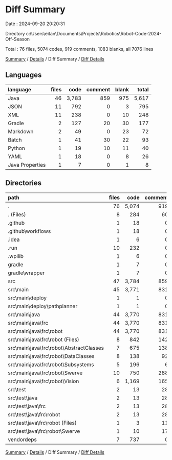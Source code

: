# Diff Summary

Date : 2024-09-20 20:20:31

Directory c:\\Users\\eitan\\Documents\\Projects\\Robotics\\Robot-Code-2024-Off-Season

Total : 76 files, 5074 codes, 919 comments, 1083 blanks, all 7076 lines

[Summary](results.md) / [Details](details.md) / Diff Summary / [Diff Details](diff-details.md)

## Languages

| language        | files |  code | comment | blank | total |
|:----------------|------:|------:|--------:|------:|------:|
| Java            |    46 | 3,783 |     859 |   975 | 5,617 |
| JSON            |    11 |   792 |       0 |     3 |   795 |
| XML             |    11 |   238 |       0 |    10 |   248 |
| Gradle          |     2 |   127 |      20 |    30 |   177 |
| Markdown        |     2 |    49 |       0 |    23 |    72 |
| Batch           |     1 |    41 |      30 |    22 |    93 |
| Python          |     1 |    19 |      10 |    11 |    40 |
| YAML            |     1 |    18 |       0 |     8 |    26 |
| Java Properties |     1 |     7 |       0 |     1 |     8 |

## Directories

| path                                         | files |  code | comment | blank | total |
|:---------------------------------------------|------:|------:|--------:|------:|------:|
| .                                            |    76 | 5,074 |     919 | 1,083 | 7,076 |
| . (Files)                                    |     8 |   284 |      60 |    88 |   432 |
| .github                                      |     1 |    18 |       0 |     8 |    26 |
| .github\\workflows                           |     1 |    18 |       0 |     8 |    26 |
| .idea                                        |     1 |     6 |       0 |     1 |     7 |
| .run                                         |    10 |   232 |       0 |     9 |   241 |
| .wpilib                                      |     1 |     6 |       0 |     0 |     6 |
| gradle                                       |     1 |     7 |       0 |     1 |     8 |
| gradle\\wrapper                              |     1 |     7 |       0 |     1 |     8 |
| src                                          |    47 | 3,784 |     859 |   975 | 5,618 |
| src\\main                                    |    45 | 3,771 |     831 |   968 | 5,570 |
| src\\main\\deploy                            |     1 |     1 |       0 |     0 |     1 |
| src\\main\\deploy\\pathplanner               |     1 |     1 |       0 |     0 |     1 |
| src\\main\\java                              |    44 | 3,770 |     831 |   968 | 5,569 |
| src\\main\\java\\frc                         |    44 | 3,770 |     831 |   968 | 5,569 |
| src\\main\\java\\frc\\robot                  |    44 | 3,770 |     831 |   968 | 5,569 |
| src\\main\\java\\frc\\robot (Files)          |     8 |   842 |     142 |   210 | 1,194 |
| src\\main\\java\\frc\\robot\\AbstractClasses |     7 |   675 |     138 |   175 |   988 |
| src\\main\\java\\frc\\robot\\DataClasses     |     8 |   138 |      92 |    64 |   294 |
| src\\main\\java\\frc\\robot\\Subsystems      |     5 |   196 |       6 |    46 |   248 |
| src\\main\\java\\frc\\robot\\Swerve          |    10 |   750 |     288 |   172 | 1,210 |
| src\\main\\java\\frc\\robot\\Vision          |     6 | 1,169 |     165 |   301 | 1,635 |
| src\\test                                    |     2 |    13 |      28 |     7 |    48 |
| src\\test\\java                              |     2 |    13 |      28 |     7 |    48 |
| src\\test\\java\\frc                         |     2 |    13 |      28 |     7 |    48 |
| src\\test\\java\\frc\\robot                  |     2 |    13 |      28 |     7 |    48 |
| src\\test\\java\\frc\\robot (Files)          |     1 |     3 |      11 |     2 |    16 |
| src\\test\\java\\frc\\robot\\Swerve          |     1 |    10 |      17 |     5 |    32 |
| vendordeps                                   |     7 |   737 |       0 |     1 |   738 |

[Summary](results.md) / [Details](details.md) / Diff Summary / [Diff Details](diff-details.md)

